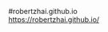 #robertzhai.github.io  
<a href="https://robertzhai.github.io/"> https://robertzhai.github.io/ </a>
